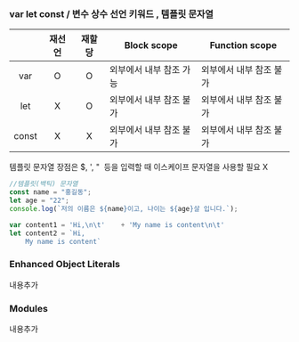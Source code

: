 ### var let const / 변수 상수 선언 키워드 , 템플릿 문자열
||재선언|재할당|Block scope|Function scope|
|:----:|:----:|:----:|------|------|
|var|O|O|외부에서 내부 참조 가능|외부에서 내부 참조 불가|
|let|X|O|외부에서 내부 참조 불가|외부에서 내부 참조 불가|
|const|X|X|외부에서 내부 참조 불가|외부에서 내부 참조 불가|

템플릿 문자열 장점은 $, ', "  등을 입력할 때 이스케이프 문자열을 사용할 필요 X
```javascript
//템플릿(백틱) 문자열 
const name = "홍길동";
let age = "22";
console.log(`저의 이름은 ${name}이고, 나이는 ${age}살 입니다.`);

var content1 = 'Hi,\n\t'	+ 'My name is content\n\t'
let content2 = `Hi,
	My name is content`

```

### Enhanced Object Literals 
내용추가

### Modules 
내용추가


